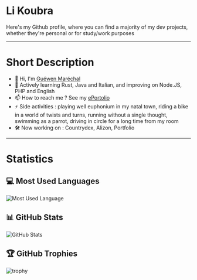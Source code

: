 # Li Koubra
Here's my Github profile, where you can find a majority of my dev projects, whether they're personal or for study/work purposes

---

# Short Description
- 👋 Hi, I'm [Guéwen Maréchal](https://github.com/marechalg/)
- 🌱 Actively learning Rust, Java and Italian, and improving on Node.JS, PHP and English
- 📫 How to reach me ? See my [ePortolio](http://www.guewen-marechal.ovh:8080/)
- ⚡ Side activities : playing well euphonium in my natal town, riding a bike in a world of twists and turns, running without a single thought, swimming as a parrot, driving in circle for a long time from my room
- 🛠️ Now working on : Countrydex, Alizon, Portfolio
  
---

# Statistics
## 💻 Most Used Languages
![Most Used Language](https://github-readme-stats.vercel.app/api/top-langs/?username=marechalg&show_icons=true&theme=monokai)
## 📊 GitHub Stats
![GitHub Stats](https://github-readme-stats.vercel.app/api?username=marechalg&show_icons=true&theme=monokai)
## 🏆 GitHub Trophies
![trophy](https://github-profile-trophy.vercel.app/?username=marechalg&theme=monokai&no-frame=true&row=1&column=7)
